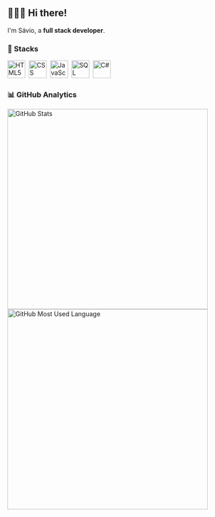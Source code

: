 ## 👨🏻‍💻 Hi there! 

I'm Sávio, a **full stack developer**.

### :hammer: Stacks

<img width="40em" src="https://pics.freeicons.io/uploads/icons/png/8804286661557996995-512.png" alt="HTML5">&nbsp;
<img width="40em" src="https://pics.freeicons.io/uploads/icons/png/632690741557997006-512.png" alt="CSS">&nbsp;
<img width="40em" src="https://pics.freeicons.io/uploads/icons/png/21088442871540553614-512.png" alt="JavaScript">&nbsp;
<img width="40em" src="https://cdn-icons-png.flaticon.com/512/5968/5968364.png" alt="SQL Server">&nbsp;
<img width="40em" src="https://cdn-icons-png.flaticon.com/512/6132/6132221.png" alt="C#">&nbsp;

### :bar_chart: GitHub Analytics

<img width="450em" src="https://github-readme-stats.vercel.app/api?username=saviotomazb&show_icons=true&theme=dracula" alt="GitHub Stats"/> <img width="450em" src="https://github-readme-stats.vercel.app/api/top-langs/?username=saviotomazb&hide_progress=true&theme=dracula" alt="GitHub Most Used Language"/>
